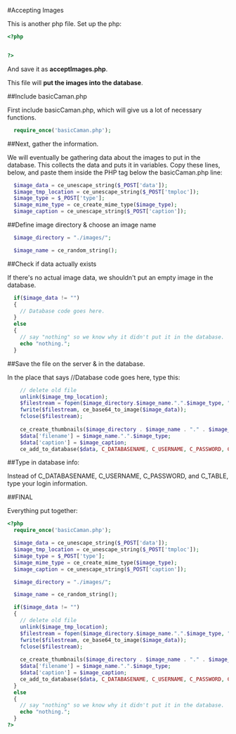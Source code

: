 #Accepting Images

This is another php file.  Set up the php:

```php
<?php


?>
```

And save it as **acceptImages.php**.

This file will **put the images into the database**.

##Include basicCaman.php

First include basicCaman.php, which will give us a lot of necessary functions.

```php
  require_once('basicCaman.php');
```

##Next, gather the information.

We will eventually be gathering data about the images to put in the database.  This collects the data and puts it in variables. Copy these lines, below, and paste them inside the PHP tag below the basicCaman.php line:

```php
  $image_data = ce_unescape_string($_POST['data']);
  $image_tmp_location = ce_unescape_string($_POST['tmploc']);
  $image_type = $_POST['type'];
  $image_mime_type = ce_create_mime_type($image_type);
  $image_caption = ce_unescape_string($_POST['caption']);
```

##Define image directory & choose an image name

```php
  $image_directory = "./images/";

  $image_name = ce_random_string();
```

##Check if data actually exists

If there's no actual image data, we shouldn't put an empty image in the database.

```php
  if($image_data != "")
  {
    // Database code goes here.
  }
  else
  {
    // say "nothing" so we know why it didn't put it in the database.
    echo "nothing.";
  }
```

##Save the file on the server & in the database.

In the place that says //Database code goes here, type this:

```php
    // delete old file
    unlink($image_tmp_location);
    $filestream = fopen($image_directory.$image_name.".".$image_type, "wb");
    fwrite($filestream, ce_base64_to_image($image_data));
    fclose($filestream);
  
    ce_create_thumbnails($image_directory . $image_name . "." . $image_type);
    $data['filename'] = $image_name.".".$image_type;
    $data['caption'] = $image_caption;
    ce_add_to_database($data, C_DATABASENAME, C_USERNAME, C_PASSWORD, C_TABLE);
```

##Type in database info:

Instead of C\_DATABASENAME, C\_USERNAME, C\_PASSWORD, and C\_TABLE, type your login information.

##FINAL

Everything put together:

```php
<?php
  require_once('basicCaman.php');

  $image_data = ce_unescape_string($_POST['data']);
  $image_tmp_location = ce_unescape_string($_POST['tmploc']);
  $image_type = $_POST['type'];
  $image_mime_type = ce_create_mime_type($image_type);
  $image_caption = ce_unescape_string($_POST['caption']);

  $image_directory = "./images/";

  $image_name = ce_random_string();

  if($image_data != "")
  {
    // delete old file
    unlink($image_tmp_location);
    $filestream = fopen($image_directory.$image_name.".".$image_type, "wb");
    fwrite($filestream, ce_base64_to_image($image_data));
    fclose($filestream);
  
    ce_create_thumbnails($image_directory . $image_name . "." . $image_type);
    $data['filename'] = $image_name.".".$image_type;
    $data['caption'] = $image_caption;
    ce_add_to_database($data, C_DATABASENAME, C_USERNAME, C_PASSWORD, C_TABLE);
  }
  else
  {
    // say "nothing" so we know why it didn't put it in the database.
    echo "nothing.";
  }
?>
```
